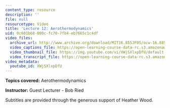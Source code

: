 ```yaml
---
content_type: resource
description: ''
file: null
resourcetype: Video
title: 'Lecture 12: Aerothermodynamics'
uid: 0c601b68-000c-fc70-7fb4-eb7665c1c4df
video_files:
  archive_url: http://www.archive.org/download/MIT16.855JF05/ocw-16.885-20oct2005-220k.mp4
  video_captions_file: https://open-learning-course-data-rc.s3.amazonaws.com/16-885j-aircraft-systems-engineering-fall-2005/0c65c7d4f16e59fca1a6aed0630592b4_XWjSXlxpDfU.vtt
  video_thumbnail_file: https://img.youtube.com/vi/XWjSXlxpDfU/default.jpg
  video_transcript_file: https://open-learning-course-data-rc.s3.amazonaws.com/16-885j-aircraft-systems-engineering-fall-2005/6a83205ff8c07169131a2b74b2f63b24_XWjSXlxpDfU.pdf
video_metadata:
  youtube_id: XWjSXlxpDfU
---
```


**Topics covered:** Aerothermodynamics

**Instructor:** Guest Lecturer - Bob Ried

Subtitles are provided through the generous support of Heather Wood.